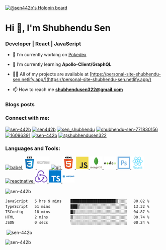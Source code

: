 [![@sen442b's Holopin board](https://holopin.io/api/user/board?user=sen442b)](https://holopin.io/@sen442b)


<h1 align="left">Hi 👋, I'm Shubhendu Sen</h1>
<h3 align="left">Developer | React | JavaScript</h3>



- 🔭 I’m currently working on [Pokedex](https://demo-video-lib.netlify.app/)

- 🌱 I’m currently learning **Apollo-Client/GraphQL**

- 👨‍💻 All of my projects are available at [https://personal-site-shubhendu-sen.netlify.app/](https://personal-site-shubhendu-sen.netlify.app/)

- 📫 How to reach me **shubhendusen322@gmail.com**

### Blogs posts
<!-- BLOG-POST-LIST:START -->
<!-- BLOG-POST-LIST:END -->

<h3 align="left">Connect with me:</h3>
<p align="left">
<a href="https://codepen.io/sen-442b" target="blank"><img align="center" src="https://raw.githubusercontent.com/rahuldkjain/github-profile-readme-generator/master/src/images/icons/Social/codepen.svg" alt="sen-442b" height="30" width="40" /></a>
<a href="https://dev.to/sen442b" target="blank"><img align="center" src="https://raw.githubusercontent.com/rahuldkjain/github-profile-readme-generator/master/src/images/icons/Social/devto.svg" alt="sen442b" height="30" width="40" /></a>
<a href="https://twitter.com/sen_shubhendu" target="blank"><img align="center" src="https://raw.githubusercontent.com/rahuldkjain/github-profile-readme-generator/master/src/images/icons/Social/twitter.svg" alt="sen_shubhendu" height="30" width="40" /></a>
<a href="https://linkedin.com/in/shubhendu-sen-771830156" target="blank"><img align="center" src="https://raw.githubusercontent.com/rahuldkjain/github-profile-readme-generator/master/src/images/icons/Social/linked-in-alt.svg" alt="shubhendu-sen-771830156" height="30" width="40" /></a>
<a href="https://stackoverflow.com/users/16096391" target="blank"><img align="center" src="https://raw.githubusercontent.com/rahuldkjain/github-profile-readme-generator/master/src/images/icons/Social/stack-overflow.svg" alt="16096391" height="30" width="40" /></a>
<a href="https://codesandbox.com/sen-442b" target="blank"><img align="center" src="https://raw.githubusercontent.com/rahuldkjain/github-profile-readme-generator/master/src/images/icons/Social/codesandbox.svg" alt="sen-442b" height="30" width="40" /></a>
<a href="https://medium.com/@shubhendusen322" target="blank"><img align="center" src="https://raw.githubusercontent.com/rahuldkjain/github-profile-readme-generator/master/src/images/icons/Social/medium.svg" alt="@shubhendusen322" height="30" width="40" /></a>
</p>

<h3 align="left">Languages and Tools:</h3>
<p align="left"> <a href="https://babeljs.io/" target="_blank" rel="noreferrer"> <img src="https://www.vectorlogo.zone/logos/babeljs/babeljs-icon.svg" alt="babel" width="40" height="40"/> </a> <a href="https://www.w3schools.com/css/" target="_blank" rel="noreferrer"> <img src="https://raw.githubusercontent.com/devicons/devicon/master/icons/css3/css3-original-wordmark.svg" alt="css3" width="40" height="40"/> </a> <a href="https://expressjs.com" target="_blank" rel="noreferrer"> <img src="https://raw.githubusercontent.com/devicons/devicon/master/icons/express/express-original-wordmark.svg" alt="express" width="40" height="40"/> </a> <a href="https://git-scm.com/" target="_blank" rel="noreferrer"> <img src="https://www.vectorlogo.zone/logos/git-scm/git-scm-icon.svg" alt="git" width="40" height="40"/> </a> <a href="https://www.w3.org/html/" target="_blank" rel="noreferrer"> <img src="https://raw.githubusercontent.com/devicons/devicon/master/icons/html5/html5-original-wordmark.svg" alt="html5" width="40" height="40"/> </a> <a href="https://developer.mozilla.org/en-US/docs/Web/JavaScript" target="_blank" rel="noreferrer"> <img src="https://raw.githubusercontent.com/devicons/devicon/master/icons/javascript/javascript-original.svg" alt="javascript" width="40" height="40"/> </a> <a href="https://www.mongodb.com/" target="_blank" rel="noreferrer"> <img src="https://raw.githubusercontent.com/devicons/devicon/master/icons/mongodb/mongodb-original-wordmark.svg" alt="mongodb" width="40" height="40"/> </a> <a href="https://nodejs.org" target="_blank" rel="noreferrer"> <img src="https://raw.githubusercontent.com/devicons/devicon/master/icons/nodejs/nodejs-original-wordmark.svg" alt="nodejs" width="40" height="40"/> </a> <a href="https://www.photoshop.com/en" target="_blank" rel="noreferrer"> <img src="https://raw.githubusercontent.com/devicons/devicon/master/icons/photoshop/photoshop-line.svg" alt="photoshop" width="40" height="40"/> </a> <a href="https://reactjs.org/" target="_blank" rel="noreferrer"> <img src="https://raw.githubusercontent.com/devicons/devicon/master/icons/react/react-original-wordmark.svg" alt="react" width="40" height="40"/> </a> <a href="https://reactnative.dev/" target="_blank" rel="noreferrer"> <img src="https://reactnative.dev/img/header_logo.svg" alt="reactnative" width="40" height="40"/> </a> <a href="https://redux.js.org" target="_blank" rel="noreferrer"> <img src="https://raw.githubusercontent.com/devicons/devicon/master/icons/redux/redux-original.svg" alt="redux" width="40" height="40"/> </a> <a href="https://www.typescriptlang.org/" target="_blank" rel="noreferrer"> <img src="https://raw.githubusercontent.com/devicons/devicon/master/icons/typescript/typescript-original.svg" alt="typescript" width="40" height="40"/> </a> <a href="https://webpack.js.org" target="_blank" rel="noreferrer"> <img src="https://raw.githubusercontent.com/devicons/devicon/d00d0969292a6569d45b06d3f350f463a0107b0d/icons/webpack/webpack-original-wordmark.svg" alt="webpack" width="40" height="40"/> </a> </p>

<p><img align="center" src="https://github-readme-stats.vercel.app/api/top-langs?username=sen-442b&show_icons=true&locale=en&layout=compact" alt="sen-442b" /></p>
<!--START_SECTION:waka-->

```txt
JavaScript   5 hrs 9 mins    ████████████████████▒░░░░   80.82 %
TypeScript   51 mins         ███▒░░░░░░░░░░░░░░░░░░░░░   13.32 %
TSConfig     18 mins         █▒░░░░░░░░░░░░░░░░░░░░░░░   04.87 %
HTML         2 mins          ▒░░░░░░░░░░░░░░░░░░░░░░░░   00.74 %
JSON         0 secs          ░░░░░░░░░░░░░░░░░░░░░░░░░   00.24 %
```

<!--END_SECTION:waka-->
<p>&nbsp;<img align="center" src="https://github-readme-stats.vercel.app/api?username=sen-442b&show_icons=true&locale=en" alt="sen-442b" /></p>

<p><img  src="https://github-readme-streak-stats.herokuapp.com/?user=sen-442b&" alt="sen-442b" /></p>

<!---
Sen-442b/Sen-442b is a ✨ special ✨ repository because its `README.md` (this file) appears on your GitHub profile.
You can click the Preview link to take a look at your changes.
--->
